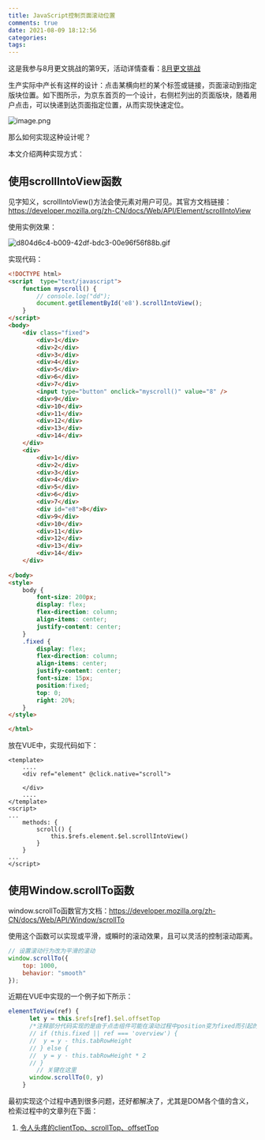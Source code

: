 ```yaml
---
title: JavaScript控制页面滚动位置
comments: true
date: 2021-08-09 18:12:56
categories:
tags:
---
```




这是我参与8月更文挑战的第9天，活动详情查看：[8月更文挑战](https://juejin.cn/post/6987962113788493831)



生产实际中产长有这样的设计：点击某横向栏的某个标签或链接，页面滚动到指定版块位置。如下图所示，为京东首页的一个设计，右侧栏列出的页面版块，随着用户点击，可以快递到达页面指定位置，从而实现快速定位。

![image.png](https://p3-juejin.byteimg.com/tos-cn-i-k3u1fbpfcp/ce412dc2abc6492ba3a1d384a9d6d726~tplv-k3u1fbpfcp-watermark.image)



那么如何实现这种设计呢？



本文介绍两种实现方式：



## 使用scrollIntoView函数

见字知义，scrollIntoView()方法会使元素对用户可见。其官方文档链接：https://developer.mozilla.org/zh-CN/docs/Web/API/Element/scrollIntoView

使用实例效果：

![d804d6c4-b009-42df-bdc3-00e96f56f88b.gif](https://p9-juejin.byteimg.com/tos-cn-i-k3u1fbpfcp/52ee1f0c04344513ae28ecd49f1937b8~tplv-k3u1fbpfcp-watermark.image)



实现代码：



```html
<!DOCTYPE html>
<script  type="text/javascript">
    function myscroll() {
        // console.log("dd");
        document.getElementById('e8').scrollIntoView();
    }
</script>
<body>
    <div class="fixed">
        <div>1</div>
        <div>2</div>
        <div>3</div>
        <div>4</div>
        <div>5</div>
        <div>6</div>
        <div>7</div>
        <input type="button" onclick="myscroll()" value="8" />
        <div>9</div>
        <div>10</div>
        <div>11</div>
        <div>12</div>
        <div>13</div>
        <div>14</div>
    </div>
    <div>
        <div>1</div>
        <div>2</div>
        <div>3</div>
        <div>4</div>
        <div>5</div>
        <div>6</div>
        <div>7</div>
        <div id="e8">8</div>
        <div>9</div>
        <div>10</div>
        <div>11</div>
        <div>12</div>
        <div>13</div>
        <div>14</div>
    </div>
    
</body>
<style>
    body {
        font-size: 200px;
        display: flex;
        flex-direction: column;
        align-items: center;
        justify-content: center;
    }
    .fixed {
        display: flex;
        flex-direction: column;
        align-items: center;
        justify-content: center;
        font-size: 15px;
        position:fixed;
        top: 0;
        right: 20%;
    }
</style>

</html>
```



放在VUE中，实现代码如下：

```vue
<template>
	....
	<div ref="element" @click.native="scroll">
        
    </div>
	....
</template>
<script>
...
	methods: {
        scroll() {
            this.$refs.element.$el.scrollIntoView()
        }
    }	
...
</script>
```





## 使用Window.scrollTo函数

window.scrollTo函数官方文档：https://developer.mozilla.org/zh-CN/docs/Web/API/Window/scrollTo

使用这个函数可以实现或平滑，或瞬时的滚动效果，且可以灵活的控制滚动距离。

```javascript
// 设置滚动行为改为平滑的滚动
window.scrollTo({
    top: 1000,
    behavior: "smooth"
});
```

近期在VUE中实现的一个例子如下所示：

```javascript
elementToView(ref) {
      let y = this.$refs[ref].$el.offsetTop
      /*注释部分代码实现的是由于点击组件可能在滚动过程中position变为fixed而引起的组件距离顶部的变化而做的动态修改*/
      // if (this.fixed || ref === 'overview') {
      //  y = y - this.tabRowHeight
      // } else {
      //  y = y - this.tabRowHeight * 2
      // }
    	// 关键在这里
      window.scrollTo(0, y)
    }
```





最初实现这个过程中遇到很多问题，还好都解决了，尤其是DOM各个值的含义，检索过程中的文章列在下面：



1. [令人头疼的clientTop、scrollTop、offsetTop](https://www.cnblogs.com/gagarinwjj/p/conflict_client_offset_scroll.html)









